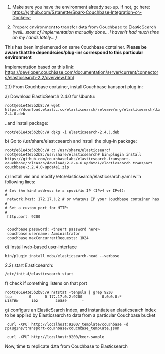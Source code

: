 1) Make sure you have the environment already set-up. If not, go here:
 https://github.com/Satanette/Spark-Couchbase-Integration-on-Dockers-  


2) Prepare environment to transfer data from Couchbase to ElasticSearch <i> (well...most of implementation manually done... I haven't had much time on my hands lately... )</i>

This has been implemented on same Couchbase container. 
<b>Please be aware that the dependecies/plug-ins correspond to this particular environment</b>


Implementation based on this link: https://developer.couchbase.com/documentation/server/current/connectors/elasticsearch-2.2/overview.html 

2.1) From Couchbase container, install Couchbase transport plug-in:

a) Download ElasticSearch 2.4.0 for Ubuntu:

```
root@e61e42e5b2b8:/# wget https://download.elastic.co/elasticsearch/release/org/elasticsearch/distribution/deb/elasticsearch/2.4.0/elasticsearch-2.4.0.deb
```

..and install package:
```
root@e61e42e5b2b8:/# dpkg -i elasticsearch-2.4.0.deb
```

b) Go to /usr/share/elasticsearch and install the plug-in package:
```
root@e61e42e5b2b8:/# cd /usr/share/elasticsearch
root@e61e42e5b2b8:/usr/share/elasticsearch# bin/plugin install https://github.com/couchbaselabs/elasticsearch-transport-couchbase/releases/download/2.2.4.0-update1/elasticsearch-transport-couchbase-2.2.4.0-update1.zip
```

c) Install vim and modify /etc/elasticsearch/elasticsearch.yaml with following lines:

```
# Set the bind address to a specific IP (IPv4 or IPv6):
#
 network.host: 172.17.0.2 # or whatevs IP your Couchbase container has
#
# Set a custom port for HTTP:
#
 http.port: 9200


 couchbase.password: <insert password here>
 couchbase.username: Administrator
 couchbase.maxConcurrentRequests: 1024

```
d) Install web-based user-interface

```
bin/plugin install mobz/elasticsearch-head --verbose
```

2.2) start Elasticsearch:

```
/etc/init.d/elasticsearch start
```

f) check if something listens on that port

```
root@e61e42e5b2b8:/# netstat -tenpula | grep 9200
tcp        0      0 172.17.0.2:9200         0.0.0.0:*               LISTEN      102        26589       -    

```
g) configure an ElasticSearch Index, and instantiate an elasticsearch index
to be applied by Elasticsearch to data from a particular Couchbase bucket 

```
 curl -XPUT http://localhost:9200/_template/couchbase -d  @plugins/transport-couchbase/couchbase_template.json
 
 curl -XPUT http://localhost:9200/beer-sample
 ```

Now, time to replicate data from Couchbase to Elasticsearch
